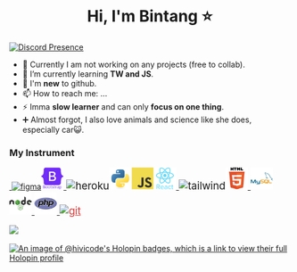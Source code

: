 <h1 align="center">Hi, I'm Bintang ⭐</h1>

[![Discord Presence](https://lanyard.cnrad.dev/api/619124128506707978?showDisplayName=true&hideActivity=whenNotUsed&hideTimestamp=false&bg=:#1e2124&)](https://discord.com/users/619124128506707978)

- 🔭 Currently I am not working on any projects (free to collab).
- 🌱 I’m currently learning **TW and JS**.
- 💬 I'm **new** to github.
- 📫 How to reach me: ...
- ⚡ Imma **slow learner** and can only **focus on one thing**.
- ➕ Almost forgot, I also love animals and science like she does, especially car😺.

<h3 align="left">My Instrument</h3>
<p align="left"><a href="https://getbootstrap.com" rel="noreferrer">&nbsp;</a><a href="https://www.figma.com/" rel="noreferrer"><img src="https://www.vectorlogo.zone/logos/figma/figma-icon.svg" border="0" alt="figma" width="40" height="40"></a><a href="https://getbootstrap.com" style="font-family: var(--bs-body-font-family); font-weight: var(--bs-body-font-weight); text-align: var(--bs-body-text-align); color: #e13939; text-decoration-line: underline; --bs-link-color-rgb: var(--bs-link-hover-color-rgb); font-size: 18.6667px; letter-spacing: -0.0746667px;" rel="noreferrer"><img src="https://raw.githubusercontent.com/devicons/devicon/master/icons/bootstrap/bootstrap-plain-wordmark.svg" border="0" alt="bootstrap" width="40" height="40"></a><a href="https://git-scm.com/" style="background-color: var(--bs-body-bg); font-family: var(--bs-body-font-family); font-size: 14pt; font-weight: var(--bs-body-font-weight); letter-spacing: -0.004em; text-align: var(--bs-body-text-align);" rel="noreferrer">&nbsp;</a><img src="https://www.vectorlogo.zone/logos/heroku/heroku-icon.svg" border="0" alt="heroku" width="40" height="40" style="color: var(--bs-body-color); font-family: var(--bs-body-font-family); font-size: 14pt; font-weight: var(--bs-body-font-weight); letter-spacing: -0.004em; text-align: var(--bs-body-text-align);"><img src="https://raw.githubusercontent.com/devicons/devicon/master/icons/python/python-original.svg" border="0" alt="python" width="40" height="40" style="background-color: var(--bs-body-bg); color: var(--bs-body-color); font-family: var(--bs-body-font-family); font-size: 14pt; font-weight: var(--bs-body-font-weight); letter-spacing: -0.004em; text-align: var(--bs-body-text-align);"><img src="https://raw.githubusercontent.com/devicons/devicon/master/icons/javascript/javascript-original.svg" border="0" alt="javascript" width="40" height="40" style="color: var(--bs-body-color); font-family: var(--bs-body-font-family); font-size: 14pt; font-weight: var(--bs-body-font-weight); letter-spacing: -0.004em; text-align: var(--bs-body-text-align);"><img src="https://raw.githubusercontent.com/devicons/devicon/master/icons/react/react-original-wordmark.svg" border="0" alt="react" width="40" height="40" style="color: var(--bs-body-color); font-family: var(--bs-body-font-family); font-size: 14pt; font-weight: var(--bs-body-font-weight); letter-spacing: -0.004em; text-align: var(--bs-body-text-align); background-color: var(--bs-body-bg);"><a href="https://heroku.com" style="font-family: var(--bs-body-font-family); font-size: 14pt; font-weight: var(--bs-body-font-weight); letter-spacing: -0.004em; text-align: var(--bs-body-text-align); background-color: var(--bs-body-bg);" rel="noreferrer">&nbsp;</a><img src="https://www.vectorlogo.zone/logos/tailwindcss/tailwindcss-icon.svg" border="0" alt="tailwind" width="40" height="40" style="background-color: var(--bs-body-bg); color: var(--bs-body-color); font-family: var(--bs-body-font-family); font-size: 14pt; font-weight: var(--bs-body-font-weight); letter-spacing: -0.004em; text-align: var(--bs-body-text-align);"><a href="https://www.w3.org/html/" style="font-family: var(--bs-body-font-family); font-size: 14pt; font-weight: var(--bs-body-font-weight); letter-spacing: -0.004em; text-align: var(--bs-body-text-align); background-color: var(--bs-body-bg);" rel="noreferrer"><img src="https://raw.githubusercontent.com/devicons/devicon/master/icons/html5/html5-original-wordmark.svg" border="0" alt="html5" width="40" height="40"></a><a href="https://developer.mozilla.org/en-US/docs/Web/JavaScript" style="font-family: var(--bs-body-font-family); font-size: 14pt; font-weight: var(--bs-body-font-weight); letter-spacing: -0.004em; text-align: var(--bs-body-text-align); background-color: var(--bs-body-bg);" rel="noreferrer">&nbsp;</a><span style="color: var(--bs-body-color); font-family: var(--bs-body-font-family); font-size: 14pt; font-weight: var(--bs-body-font-weight); letter-spacing: -0.004em; text-align: var(--bs-body-text-align); background-color: var(--bs-body-bg);"></span><a href="https://www.mysql.com/" style="font-family: var(--bs-body-font-family); font-size: 14pt; font-weight: var(--bs-body-font-weight); letter-spacing: -0.004em; text-align: var(--bs-body-text-align); background-color: var(--bs-body-bg);" rel="noreferrer"><img src="https://raw.githubusercontent.com/devicons/devicon/master/icons/mysql/mysql-original-wordmark.svg" border="0" alt="mysql" width="40" height="40"> </a><span style="color: var(--bs-body-color); font-family: var(--bs-body-font-family); font-size: 14pt; font-weight: var(--bs-body-font-weight); letter-spacing: -0.004em; text-align: var(--bs-body-text-align); background-color: var(--bs-body-bg);"> </span><a href="https://nodejs.org" style="font-family: var(--bs-body-font-family); font-size: 14pt; font-weight: var(--bs-body-font-weight); letter-spacing: -0.004em; text-align: var(--bs-body-text-align); background-color: var(--bs-body-bg);" rel="noreferrer"> <img src="https://raw.githubusercontent.com/devicons/devicon/master/icons/nodejs/nodejs-original-wordmark.svg" border="0" alt="nodejs" width="40" height="40"> </a><span style="color: var(--bs-body-color); font-family: var(--bs-body-font-family); font-size: 14pt; font-weight: var(--bs-body-font-weight); letter-spacing: -0.004em; text-align: var(--bs-body-text-align); background-color: var(--bs-body-bg);"> </span><a href="https://www.php.net" style="font-family: var(--bs-body-font-family); font-size: 14pt; font-weight: var(--bs-body-font-weight); letter-spacing: -0.004em; text-align: var(--bs-body-text-align); background-color: var(--bs-body-bg);" rel="noreferrer"> <img src="https://raw.githubusercontent.com/devicons/devicon/master/icons/php/php-original.svg" border="0" alt="php" width="40" height="40">&nbsp;</a><a href="https://git-scm.com/" style="font-family: var(--bs-body-font-family); font-size: 14pt; font-weight: var(--bs-body-font-weight); letter-spacing: -0.004em; text-align: var(--bs-body-text-align); background-color: var(--bs-body-bg); color: #e13939; text-decoration-line: underline; --bs-link-color-rgb: var(--bs-link-hover-color-rgb);" rel="noreferrer"><img src="https://www.vectorlogo.zone/logos/git-scm/git-scm-icon.svg" border="0" alt="git" width="40" height="40"></a></p>
<p align="left"><span style="color: var(--bs-body-color); font-family: var(--bs-body-font-family); font-size: 14pt; font-weight: var(--bs-body-font-weight); letter-spacing: -0.004em; text-align: var(--bs-body-text-align); background-color: var(--bs-body-bg);"></span></p>

<p align="left">
<a href="https://github.com/hivicode">
  <img height="180em" src="https://github-readme-stats-eight-theta.vercel.app/api?username=hivicode&show_icons=true&include_all_commits=true&count_private=true&bg_color=00000000&theme=dark"/>
</a>
</p>

[![An image of @hivicode's Holopin badges, which is a link to view their full Holopin profile](https://holopin.me/hivicode)](https://holopin.io/@hivicode)
<!--
**hivicode/hivicode** is a ✨ _special_ ✨ repository because its `README.md` (this file) appears on your GitHub profile.
-
Here are some ideas to get you started:
-
- 🔭 I’m currently working on ...
- 🌱 I’m currently learning ...
- 👯 I’m looking to collaborate on ...
- 🤔 I’m looking for help with ...
- 💬 Ask me about ...
- 📫 How to reach me: ...
- 😄 Pronouns: ...
- ⚡ Fun fact: ...
-->
